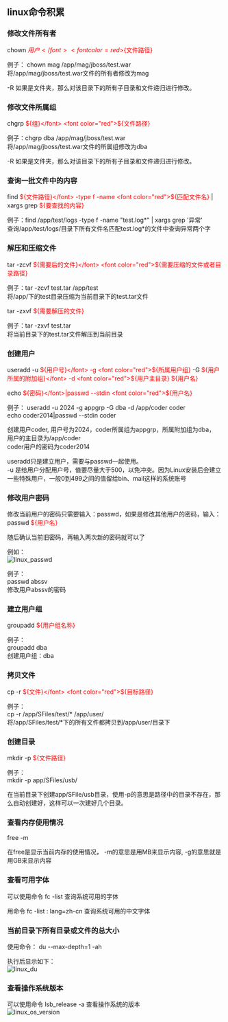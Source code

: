 ## linux命令积累

### 修改文件所有者
chown <font color="red">${用户}</font> <font color=red>${文件路径}</font>

例子： chown mag /app/mag/jboss/test.war<br/>
将/app/mag/jboss/test.war文件的所有者修改为mag

-R 如果是文件夹，那么对该目录下的所有子目录和文件递归进行修改。

### 修改文件所属组
chgrp <font color="red">${组}</font> <font color="red">${文件路径}</font>

例子：chgrp dba /app/mag/jboss/test.war<br/>
将/app/mag/jboss/test.war文件的所属组修改为dba

-R 如果是文件夹，那么对该目录下的所有子目录和文件递归进行修改。

### 查询一批文件中的内容
find <font color="red">${文件路径}</font> -type f -name <font color="red">${匹配文件名}</font> | xargs grep <font color="red">${要查找的内容}</font>

例子：find /app/test/logs -type f -name "test.log*" | xargs grep '异常'<br/>
查询/app/test/logs/目录下所有文件名匹配test.log*的文件中查询异常两个字

### 解压和压缩文件
tar -zcvf <font color="red">${需要后的文件}</font> <font color="red">${需要压缩的文件或者目录路径}</font>

例子：tar -zcvf test.tar /app/test <br/>
将/app/下的test目录压缩为当前目录下的test.tar文件

tar -zxvf <font color="red">${需要解压的文件}</font>

例子：tar -zxvf test.tar<br/>
将当前目录下的test.tar文件解压到当前目录

### 创建用户
useradd -u <font color="red">${用户号}</font> -g <font color="red">${所属用户组}</font> -G <font color="red">${用户所属的附加组}</font> -d <font color="red">${用户主目录}</font> <font color="red">${用户名}</font>

echo <font color="red">${密码}</font>|passwd --stdin <font color="red">${用户名}</font>

例子：
useradd -u 2024 -g appgrp -G dba -d /app/coder coder<br/>
echo coder2014|passwd --stdin coder

创建用户coder, 用户号为2024，coder所属组为appgrp，所属附加组为dba，<br/>
用户的主目录为/app/coder<br/>
coder用户的密码为coder2014

useradd只是建立用户，需要与passwd一起使用。<br/>
-u 是给用户分配用户号，值要尽量大于500，以免冲突。因为Linux安装后会建立一些特殊用户，一般0到499之间的值留给bin、mail这样的系统账号

### 修改用户密码
修改当前用户的密码只需要输入：passwd，如果是修改其他用户的密码，输入：passwd <font color="red">${用户名}</font>

随后确认当前旧密码，再输入两次新的密码就可以了

例如：<br/>
![linux_passwd](http://ouruoqnrh.bkt.clouddn.com/linux_passwd.png)

例子：<br/>
passwd abssv<br/>
修改用户abssv的密码

### 建立用户组
groupadd <font color="red">${用户组名称}</font>

例子：<br/>
groupadd dba<br/>
创建用户组：dba

### 拷贝文件
cp -r <font color="red">${文件}</font> <font color="red">${目标路径}</font>

例子：<br/>
cp -r /app/SFiles/test/*  /app/user/<br/>
将/app/SFiles/test/\*下的所有文件都拷贝到/app/user/目录下

### 创建目录
mkdir -p <font color="red">${文件路径}</font>

例子：<br/>
mkdir -p app/SFiles/usb/

在当前目录下创建app/SFile/usb目录，使用-p的意思是路径中的目录不存在，那么自动创建好，这样可以一次建好几个目录。

### 查看内存使用情况
free -m

在free是显示当前内存的使用情况， -m的意思是用MB来显示内容, -g的意思就是用GB来显示内容

### 查看可用字体
可以使用命令 fc -list 查询系统可用的字体

用命令 fc -list : lang=zh-cn 查询系统可用的中文字体

### 当前目录下所有目录或文件的总大小
使用命令： du --max-depth=1 -ah

执行后显示如下：<br/>
![linux_du](http://ouruoqnrh.bkt.clouddn.com/du.jpg)

### 查看操作系统版本
可以使用命令 lsb_release -a 查看操作系统的版本<br/>
![linux_os_version](http://ouruoqnrh.bkt.clouddn.com/os_version.jpg)
